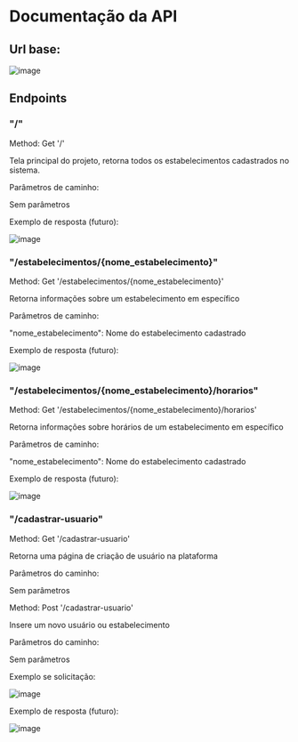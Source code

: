 # Documentação da API

## Url base:  

![image](https://github.com/p3dru/projeto_integrador_I/assets/61830482/c34a6a07-5425-4d0b-af40-065caecb6ae0)

## Endpoints
### "/"

Method: Get '/'

Tela principal do projeto, retorna todos os estabelecimentos cadastrados no sistema.

Parâmetros de caminho:

Sem parâmetros

Exemplo de resposta (futuro):

![image](https://github.com/p3dru/projeto_integrador_I/assets/61830482/3415d4f9-e985-4501-80b8-8f96838cbb60)

### "/estabelecimentos/{nome_estabelecimento}"

Method: Get '/estabelecimentos/{nome_estabelecimento}'

Retorna informações sobre um estabelecimento em específico

Parâmetros de caminho:

"nome_estabelecimento": Nome do estabelecimento cadastrado

Exemplo de resposta (futuro):

![image](https://github.com/p3dru/projeto_integrador_I/assets/61830482/b388f40d-bb27-4201-afdb-e8c8c59f0665)


### "/estabelecimentos/{nome_estabelecimento}/horarios"

Method: Get '/estabelecimentos/{nome_estabelecimento}/horarios'

Retorna informações sobre horários de um estabelecimento em específico

Parâmetros de caminho:

"nome_estabelecimento": Nome do estabelecimento cadastrado

Exemplo de resposta (futuro):

![image](https://github.com/p3dru/projeto_integrador_I/assets/61830482/30dae370-adfc-4c1d-808d-010d3c6176a5)

### "/cadastrar-usuario"

Method: Get '/cadastrar-usuario'

Retorna uma página de criação de usuário na plataforma

Parâmetros do caminho:

Sem parâmetros

Method: Post '/cadastrar-usuario'

Insere um novo usuário ou estabelecimento

Parâmetros do caminho:

Sem parâmetros

Exemplo se solicitação:

![image](https://github.com/p3dru/projeto_integrador_I/assets/61830482/ad1561de-1219-4a87-8470-db6d2f0d125b)

Exemplo de resposta (futuro):

![image](https://github.com/p3dru/projeto_integrador_I/assets/61830482/4ed45c78-27ac-48c0-98e2-e50477ecf2b4)
